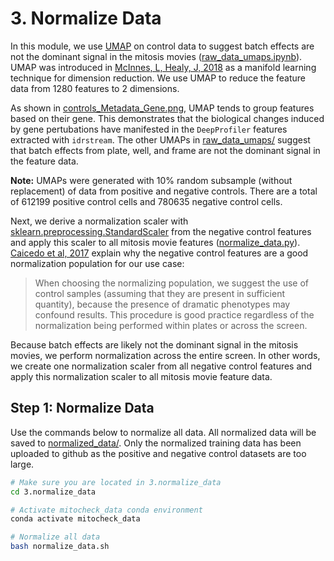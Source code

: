 # 3. Normalize Data

In this module, we use [UMAP](https://github.com/lmcinnes/umap) on control data to suggest batch effects are not the dominant signal in the mitosis movies ([raw_data_umaps.ipynb](raw_data_umaps.ipynb)).
UMAP was introduced in [McInnes, L, Healy, J, 2018](https://arxiv.org/abs/1802.03426) as a manifold learning technique for dimension reduction.
We use UMAP to reduce the feature data from 1280 features to 2 dimensions.

As shown in [controls_Metadata_Gene.png](raw_data_umaps/controls_Metadata_Gene.png), UMAP tends to group features based on their gene.
This demonstrates that the biological changes induced by gene pertubations have manifested in the `DeepProfiler` features extracted with `idrstream`.
The other UMAPs in [raw_data_umaps/](raw_data_umaps/) suggest that batch effects from plate, well, and frame are not the dominant signal in the feature data.

**Note:** UMAPs were generated with 10% random subsample (without replacement) of data from positive and negative controls.
There are a total of 612199 positive control cells and 780635 negative control cells.

Next, we derive a normalization scaler with [sklearn.preprocessing.StandardScaler](https://scikit-learn.org/stable/modules/generated/sklearn.preprocessing.StandardScaler.html) from the negative control features and apply this scaler to all mitosis movie features ([normalize_data.py](normalize_data.py)).
[Caicedo et al, 2017](https://www.nature.com/articles/nmeth.4397) explain why the negative control features are a good normalization population for our use case:
> When choosing the normalizing population, we suggest the use of control samples (assuming that they are present in sufficient quantity), because the presence of dramatic phenotypes may confound results. This procedure is good practice regardless of the normalization being performed within plates or across the screen.

Because batch effects are likely not the dominant signal in the mitosis movies, we perform normalization across the entire screen.
In other words, we create one normalization scaler from all negative control features and apply this normalization scaler to all mitosis movie feature data.

## Step 1: Normalize Data

Use the commands below to normalize all data.
All normalized data will be saved to [normalized_data/](normalized_data/).
Only the normalized training data has been uploaded to github as the positive and negative control datasets are too large.

```sh
# Make sure you are located in 3.normalize_data
cd 3.normalize_data

# Activate mitocheck_data conda environment
conda activate mitocheck_data

# Normalize all data
bash normalize_data.sh
```
